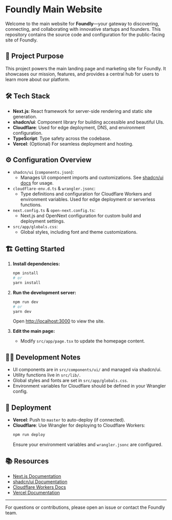 # Foundly Main Website

Welcome to the main website for **Foundly**—your gateway to discovering, connecting, and collaborating with innovative startups and founders. This repository contains the source code and configuration for the public-facing site of Foundly.

## 🚀 Project Purpose

This project powers the main landing page and marketing site for Foundly. It showcases our mission, features, and provides a central hub for users to learn more about our platform.

## 🛠️ Tech Stack

- **Next.js**: React framework for server-side rendering and static site generation.
- **shadcn/ui**: Component library for building accessible and beautiful UIs.
- **Cloudflare**: Used for edge deployment, DNS, and environment configuration.
- **TypeScript**: Type safety across the codebase.
- **Vercel**: (Optional) For seamless deployment and hosting.

## ⚙️ Configuration Overview

- `shadcn/ui` (`components.json`):
  - Manages UI component imports and customizations. See [shadcn/ui docs](https://ui.shadcn.com/docs) for usage.
- `cloudflare-env.d.ts` & `wrangler.jsonc`:
  - Type definitions and configuration for Cloudflare Workers and environment variables. Used for edge deployment or serverless functions.
- `next.config.ts` & `open-next.config.ts`:
  - Next.js and OpenNext configuration for custom build and deployment settings.
- `src/app/globals.css`:
  - Global styles, including font and theme customizations.

## 🏗️ Getting Started

1. **Install dependencies:**
   ```bash
   npm install
   # or
   yarn install
   ```

2. **Run the development server:**
   ```bash
   npm run dev
   # or
   yarn dev
   ```
   Open [http://localhost:3000](http://localhost:3000) to view the site.

3. **Edit the main page:**
   - Modify `src/app/page.tsx` to update the homepage content.

## 🧑‍💻 Development Notes

- UI components are in `src/components/ui/` and managed via shadcn/ui.
- Utility functions live in `src/lib/`.
- Global styles and fonts are set in `src/app/globals.css`.
- Environment variables for Cloudflare should be defined in your Wrangler config.

## 🚢 Deployment

- **Vercel**: Push to `master` to auto-deploy (if connected).
- **Cloudflare**: Use Wrangler for deploying to Cloudflare Workers:
  ```bash
  npm run deploy
  ```
  Ensure your environment variables and `wrangler.jsonc` are configured.

## 📚 Resources

- [Next.js Documentation](https://nextjs.org/docs)
- [shadcn/ui Documentation](https://ui.shadcn.com/docs)
- [Cloudflare Workers Docs](https://developers.cloudflare.com/workers/)
- [Vercel Documentation](https://vercel.com/docs)

---

For questions or contributions, please open an issue or contact the Foundly team.
